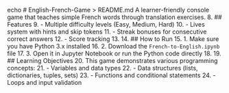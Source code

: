 echo # English-French-Game > README.md
 A learner-friendly console game that teaches simple French words through translation exercises.
8.	## Features
9.	- Multiple difficulty levels (Easy, Medium, Hard)
10.	- Lives system with hints and skip tokens
11.	- Streak bonuses for consecutive correct answers
12.	- Score tracking
13.	
14.	## How to Run
15.	1. Make sure you have Python 3.x installed
16.	2. Download the `French-to-English.ipynb` file
17.	3. Open it in Jupyter Notebook or run the Python code directly
18.	
19.	## Learning Objectives
20.	This game demonstrates various programming concepts:
21.	- Variables and data types
22.	- Data structures (lists, dictionaries, tuples, sets)
23.	- Functions and conditional statements
24.	- Loops and input validation
